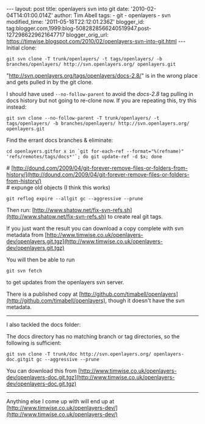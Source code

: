 \--- layout: post title: openlayers svn into git date: '2010-02-04T14:01:00.014Z' author: Tim Abell tags: - git - openlayers - svn modified\_time: '2011-05-18T22:12:01.236Z' blogger\_id: tag:blogger.com,1999:blog-5082828566240519947.post-1272986229621647717 blogger\_orig\_url: https://timwise.blogspot.com/2010/02/openlayers-svn-into-git.html --- Initial clone:  

    git svn clone -T trunk/openlayers/ -t tags/openlayers/ -b branches/openlayers/ http://svn.openlayers.org/ openlayers.git

  
"http://svn.openlayers.org/tags/openlayers/docs-2.8/" is in the wrong place and gets pulled in by the git clone.  
  
I should have used `--no-follow-parent` to avoid the _docs-2.8_ tag pulling in docs history but not going to re-clone now. If you are repeating this, try this instead:  

    git svn clone --no-follow-parent -T trunk/openlayers/ -t tags/openlayers/ -b branches/openlayers/ http://svn.openlayers.org/ openlayers.git

  
Find the errant docs branches & eliminate:  

    cd openlayers.gitfor x in `git for-each-ref --format="%(refname)" 'refs/remotes/tags/docs*'`; do git update-ref -d $x; done

  
\# [http://dound.com/2009/04/git-forever-remove-files-or-folders-from-history/](http://dound.com/2009/04/git-forever-remove-files-or-folders-from-history/)  
\# expunge old objects (I think this works)  

    git reflog expire --allgit gc --aggressive --prune

  
Then run: [http://www.shatow.net/fix-svn-refs.sh](http://www.shatow.net/fix-svn-refs.sh) to create real git tags.  
  
If you just want the result you can download a copy complete with svn metadata from [http://www.timwise.co.uk/openlayers-dev/openlayers.git.tgz](http://www.timwise.co.uk/openlayers-dev/openlayers.git.tgz)  
  
You will then be able to run  

    git svn fetch

  
to get updates from the openlayers svn server.  
  
There is a published copy at [http://github.com/timabell/openlayers](http://github.com/timabell/openlayers), though it doesn't have the svn metadata.  
  

* * *

  
I also tackled the docs folder:  
  
The docs directory has no matching branch or tag directories, so the following is sufficient:  

    git svn clone -T trunk/doc http://svn.openlayers.org/ openlayers-doc.gitgit gc --aggressive --prune

  
You can download this from [http://www.timwise.co.uk/openlayers-dev/openlayers-doc.git.tgz](http://www.timwise.co.uk/openlayers-dev/openlayers-doc.git.tgz)  
  

* * *

  
Anything else I come up with will end up at [http://www.timwise.co.uk/openlayers-dev/](http://www.timwise.co.uk/openlayers-dev/)